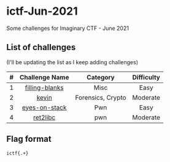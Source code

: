 # ictf-Jun-2021

Some challenges for Imaginary CTF - June 2021


## List of challenges

(I'll be updating the list as I keep adding challenges)

| # | Challenge Name | Category | Difficulty |
|:-:|:--------------:|:--------:|:----------:|
| 1 | [filling-blanks](../main/filling-blanks/README.md) | Misc | Easy |
| 2 | [kevin](../main/kevin/README.md) | Forensics, Crypto | Moderate
| 3 | [eyes-on-stack](../main/eyes-on-stack/README.md) | Pwn | Easy |
| 4 | [ret2libc](../main/ret2libc/README.md) | pwn | Moderate |

## Flag format

`ictf{.+}`
